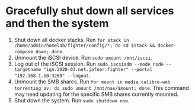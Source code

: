 # Gracefully shut down all services and then the system

1. Shut down all docker stacks. Run `for stack in /home/admin/homelab/fighter/config/*; do cd $stack && docker-compose down; done`. 
2. Unmount the iSCSI device. Run `sudo umount /mnt/iscsi`.
3. Log out of the iSCSI session. Run `sudo iscsiadm --mode node --targetname "iqn.2020-03.net.jafner:fighter" --portal "192.168.1.10:3260" --logout`. 
4. Unmount the SMB shares. Run `for mount in media calibre-web torrenting av; do sudo umount /mnt/nas/$mount; done`. This command may need updating for the specific SMB shares currently mounted. 
5. Shut down the system. Run `sudo shutdown now`.
